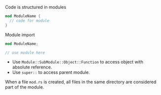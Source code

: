 Code is structured in modules
```rust
mod ModuleName {
  // code for module
}
```

Module import
```rust
mod ModuleName;

// use module here
```

- Use `Module::SubModule::Object::Function` to access object with absolute reference.
- Use `super::` to access parent module.

When a file `mod.rs` is created, all files in the same directory are considered part of the module.